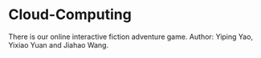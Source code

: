 # Cloud-Computing
There is our online interactive fiction adventure game.
Author: Yiping Yao, Yixiao Yuan and Jiahao Wang.
